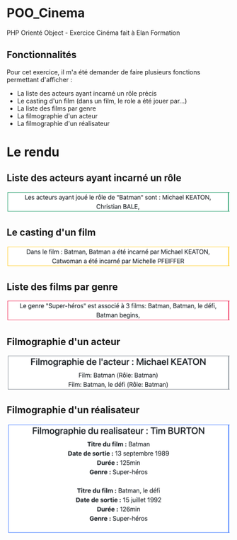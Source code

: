 # POO_Cinema

PHP Orienté Object - Exercice Cinéma fait à Elan Formation

## Fonctionnalités

Pour cet exercice, il m'a été demander de faire plusieurs fonctions permettant d'afficher :

- La liste des acteurs ayant incarné un rôle précis
- Le casting d'un film (dans un film, le role a été jouer par...)
- La liste des films par genre
- La filmographie d'un acteur
- La filmographie d'un réalisateur

# Le rendu

## Liste des acteurs ayant incarné un rôle

![Liste des acteurs ayant incarné un rôle](assets/images/acteurs_role.png)

## Le casting d'un film

![Le casting d'un film](assets/images/casting_film.png)

## Liste des films par genre

![Liste des films par genre](assets/images/genre_films.png)

## Filmographie d'un acteur

![Filmographie d'un acteur](assets/images/filmographie_acteur.png)

## Filmographie d'un réalisateur

![Filmographie d'un réalisateur](assets/images/filmographie_realisateur.png)
